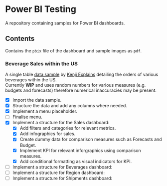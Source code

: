 # Power BI Testing
A repository containing samples for Power BI dashboards.

## Contents
Contains the ```pbix``` file of the dashboard and sample images as ```pdf```.

### Beverage Sales within the US
A single table [data sample](https://www.youtube.com/redirect?event=video_description&redir_token=QUFFLUhqbmVEQmxYRmp3WU44S0Fud2U0M1VIMTdvVWJ3d3xBQ3Jtc0tuMGE5SmxMYVdwUkxHNExLZzBPcFIyNDZJdklhYS0tSTMxaWJzNnotWVZvLVZESHFVLThXUUI3UlI1enBDQkR5dWRxUHdxb0ZlQms1d25kREZmOXpfSzRPbW9HbDY2Q2tSSWR3TTF4M0xMZGF0OXFpRQ&q=https%3A%2F%2Fview.flodesk.com%2Fpages%2F64956a78e24707d60dfe48c7&v=NISsW-bVAwU) by [Kenji Explains](https://www.youtube.com/@KenjiExplains) detailing the orders of various beverages within the US. <br />
Currently **WIP** and uses random numbers for various measures (e.g. budgets and forecasts) therefore numerical inaccuracies may be present.

- [x] Import the data sample.
- [x] Structure the data and add any columns where needed.
- [x] Implement a menu placeholder.
- [ ] Finalise menu.
- [x] Implement a structure for the Sales dashboard:
    - [x] Add filters and categories for relevant metrics.
    - [x] Add infographics for sales.
    - [x] Create dummy data for comparison measures such as Forecasts and Budget.
    - [x] Implement KPI for relevant inforgraphics using comparison measures.
    - [x] Add conditional formatting as visual indicators for KPI.
- [ ] Implement a structure for Beverages dashboard:
- [ ] Implement a structure for Region dashboard:
- [ ] Implement a structure for Shipments dashboard:
